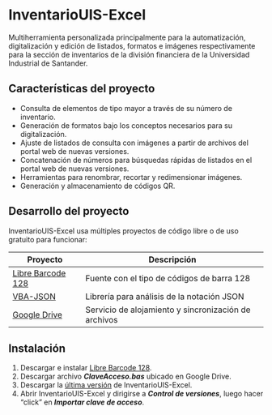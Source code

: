 # **InventarioUIS-Excel**

Multiherramienta personalizada principalmente para la automatización, digitalización y edición de listados, formatos e imágenes respectivamente para la sección de inventarios de la división financiera de la Universidad Industrial de Santander.

## Características del proyecto
- Consulta de elementos de tipo mayor a través de su número de inventario.
- Generación de formatos bajo los conceptos necesarios para su digitalización.
- Ajuste de listados de consulta con imágenes a partir de archivos del portal web de nuevas versiones.
- Concatenación de números para búsquedas rápidas de listados en el portal web de nuevas versiones.
- Herramientas para renombrar, recortar y redimensionar imágenes.
- Generación y almacenamiento de códigos QR.

## Desarrollo del proyecto

InventarioUIS-Excel usa múltiples proyectos de código libre o de uso gratuito para funcionar:

| Proyecto | Descripción |
| ------ | ------ |
| [Libre Barcode 128](https://fonts.google.com/specimen/Libre+Barcode+128?query=128) | Fuente con el tipo de códigos de barra 128 |
| [VBA-JSON](https://github.com/VBA-tools/VBA-JSON) | Librería para análisis de la notación JSON |
| [Google Drive](https://www.google.com/intl/es/drive/) | Servicio de alojamiento y sincronización de archivos |

## Instalación

1. Descargar e instalar [Libre Barcode 128](https://fonts.google.com/specimen/Libre+Barcode+128?query=128).
2. Descargar archivo _**ClaveAcceso.bas**_ ubicado en Google Drive.
3. Descargar la [última versión](http://github.com/jssdvd/InventarioUIS-Excel/releases) de InventarioUIS-Excel.
4. Abrir InventarioUIS-Excel y dirigirse a _**Control de versiones**_, luego hacer “click” en _**Importar clave de acceso**_.
